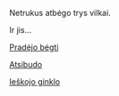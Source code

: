 Netrukus atbėgo trys vilkai. 

Ir jis...

[Pradėjo bėgti](begti/begti.md)

[Atsibudo](atsibusti/atsibudo.md)

[Ieškojo ginklo](ginklas/ginklas.md)
